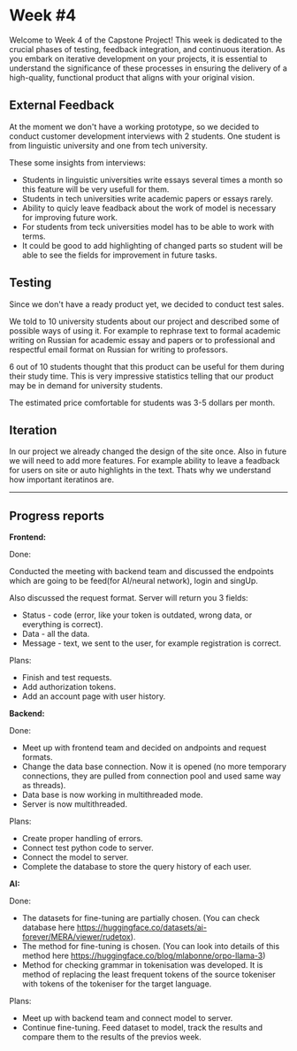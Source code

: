 
# **Week #4**

Welcome to Week 4 of the Capstone Project! This week is dedicated to the crucial phases of testing, feedback integration, and continuous iteration. As you embark on iterative development on your projects, it is essential to understand the significance of these processes in ensuring the delivery of a high-quality, functional product that aligns with your original vision.


## **External Feedback**
At the moment we don't have a working prototype, so we decided to conduct customer development interviews with 2 students. One student is from linguistic university and one from tech university.

These some insights from interviews:

- Students in linguistic universities write essays several times a month so this feature will be very usefull for them.
- Students in tech universities write academic papers or essays rarely.
- Ability to quicly leave feadback about the work of model is necessary for improving future work.
- For students from teck universities model has to be able to work with terms.
- It could be good to add highlighting of changed parts so student will be able to see the fields for improvement in future tasks.


## **Testing**
Since we don't have a ready product yet, we decided to conduct test sales.

We told to 10 university students about our project and described some of possible ways of using it. For example to rephrase text to formal academic writing on Russian for academic essay and papers or to professional and respectful email format on Russian for writing to professors.

6 out of 10 students thought that this product can be useful for them during their study time. This is very impressive statistics telling that our product may be in demand for university students.

The estimated price comfortable for students was 3-5 dollars per month.


## **Iteration**
In our project we already changed the design of the site once. Also in future we will need to add more features. For example ability to leave a feadback for users on site or auto highlights in the text. 
Thats why we understand how important iteratinos are.

---
## **Progress reports**  
**Frontend:**

Done: 

Conducted the meeting with backend team and discussed the endpoints which are going to be feed(for AI/neural network), login and singUp. 

Also discussed the request format. Server will return you 3 fields:
- Status - code (error, like your token is outdated, wrong data, or everything is correct).
- Data - all the data.
- Message - text, we sent to the user, for example registration is correct.

Plans:

- Finish and test requests.
- Add authorization tokens.
- Add an account page with user history.

**Backend:**

Done:

- Meet up with frontend team and decided on andpoints and request formats.
- Change the data base connection. Now it is opened (no more temporary connections, they are pulled from connection pool and used same way as threads).
- Data base is now working in multithreaded mode.
- Server is now multithreaded.
 
Plans:

- Create proper handling of errors.
- Connect test python code to server.
- Connect the model to server.
- Complete the database to store the query history of each user.

**AI:**

Done:
- The datasets for fine-tuning are partially chosen. (You can check database here https://huggingface.co/datasets/ai-forever/MERA/viewer/rudetox).
- The method for fine-tuning is chosen. (You can look into details of this method here https://huggingface.co/blog/mlabonne/orpo-llama-3)
- Method for checking grammar in tokenisation was developed. It is method of replacing the least frequent tokens of the source tokeniser with tokens of the tokeniser for the target language.

Plans:
- Meet up with backend team and connect model to server.
- Continue fine-tuning. Feed dataset to model, track the results and compare them to the results of the previos week.

